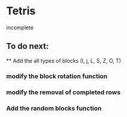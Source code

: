 # Tetris
incomplete

## To do next:

** Add the all types of blocks (I, j, L, S, Z, O, T)
### modify the block rotation function
### modify the removal of completed rows
### Add the random blocks function
